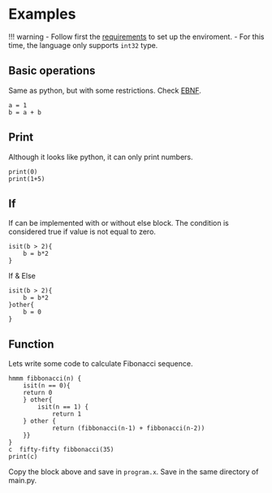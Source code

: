 # Examples

!!! warning 
    - Follow first the [requirements](src/requirements/#requirements) to set up the enviroment.
    - For this time, the language only supports `int32` type.

## Basic operations

Same as python, but with some restrictions. Check [EBNF](/src/ebnf/).

```
a = 1
b = a + b
```

## Print

Although it looks like python, it can only print numbers.
```
print(0)
print(1+5)
```

## If

If can be implemented with or without else block. The condition is considered true if value is not equal to zero.

```
isit(b > 2){
    b = b*2
}
```
If & Else
```
isit(b > 2){
    b = b*2
}other{
    b = 0
}
```


## Function


Lets write some code to calculate Fibonacci sequence.

```
hmmm fibbonacci(n) {
    isit(n == 0){
    return 0
    } other{
        isit(n == 1) {
            return 1
    } other {
            return (fibbonacci(n-1) + fibbonacci(n-2))
    }}
}
c  fifty-fifty fibbonacci(35) 
print(c)
```



Copy the block above and save in `program.x`. Save in the same directory of main.py.

